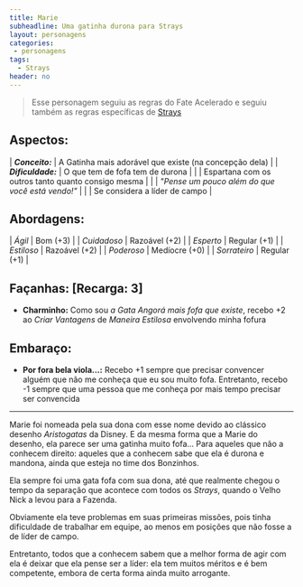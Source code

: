 ```yaml
---
title: Marie
subheadline: Uma gatinha durona para Strays
layout: personagens
categories:
 - personagens
tags:
  - Strays
header: no
---
```


>  Esse personagem seguiu as regras do Fate Acelerado e seguiu também as regras específicas de [Strays][1]

## Aspectos:

| **_Conceito:_**    | A Gatinha mais adorável que existe (na concepção dela)        |
| **_Dificuldade:_** | O que tem de fofa tem de durona                               |
|                    | Espartana com os outros tanto quanto consigo mesma            |
|                    | _"Pense um pouco além do que você está vendo!"_               |
|                    | Se considera a líder de campo                                 |

## Abordagens:

| _Ágil_           | Bom (+3)      |
| _Cuidadoso_      | Razoável (+2) |
| _Esperto_        | Regular (+1)  |
| _Estiloso_       | Razoável (+2) |
| _Poderoso_       | Medíocre (+0) |
| _Sorrateiro_     | Regular (+1)  |

## Façanhas: [Recarga: 3]

+ **Charminho:**  Como sou _a Gata Angorá mais fofa que existe_, recebo +2 ao _Criar Vantagens_ de _Maneira Estilosa_ envolvendo minha fofura

## Embaraço:


+ **Por fora bela viola...:** Recebo +1 sempre que precisar convencer alguém que não me conheça que eu sou muito fofa. Entretanto, recebo -1 sempre que uma pessoa que me conheça por mais tempo precisar ser convencida

---

Marie foi nomeada pela sua dona com esse nome devido ao clássico desenho _Aristogatas_ da Disney. E da mesma forma que a Marie do desenho, ela parece ser uma gatinha muito fofa... Para aqueles que não a conhecem direito: aqueles que a conhecem sabe que ela é durona e mandona, ainda que esteja no time dos Bonzinhos. 

Ela sempre foi uma gata fofa com sua dona, até que realmente chegou o tempo da separação que acontece com todos os _Strays_, quando o Velho Nick a levou para a Fazenda. 

Obviamente ela teve problemas em suas primeiras missões, pois tinha dificuldade de trabalhar em equipe, ao menos em posições que não fosse a de líder de campo. 

Entretanto, todos que a conhecem sabem que a melhor forma de agir com ela é deixar que ela pense ser a líder: ela tem muitos méritos e é bem competente, embora de certa forma ainda muito arrogante.

[1]: http://www.drivethrurpg.com/product/169261/Strays

